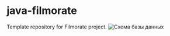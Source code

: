 # java-filmorate
Template repository for Filmorate project.
![Схема базы данных](https://github.com/java-filmorate/blob/main/intermediate%20task%2011%20(1).png)
